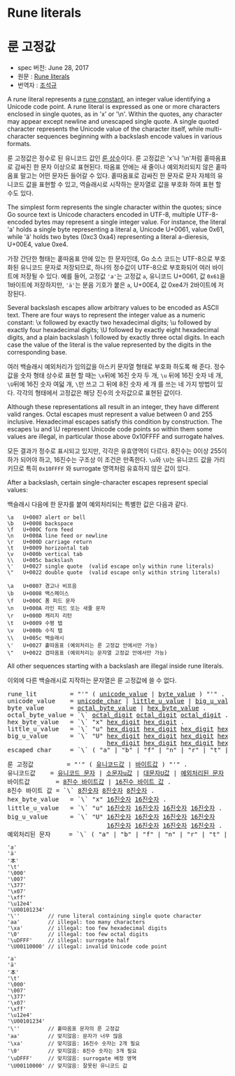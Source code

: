 # Rune literals

# 룬 고정값

 * spec 버전: June 28, 2017
 * 원문 : [Rune literals](https://golang.org/ref/spec#Rune_literals)
 * 번역자 : [조석규](@ezaurum)

A rune literal represents a [rune constant](/Constants/), an integer value identifying a Unicode code point. A rune literal is expressed as one or more characters enclosed in single quotes, as in 'x' or '\n'. Within the quotes, any character may appear except newline and unescaped single quote. A single quoted character represents the Unicode value of the character itself, while multi-character sequences beginning with a backslash encode values in various formats.

룬 고정값은 정수로 된 유니코드 값인 [룬 상수](/Constants/)이다. 룬 고정값은 'x'나 '\n'처럼 홑따옴표로 감싸진 한 문자 이상으로 표현된다. 따옴표 안에는 새 줄이나 예외처리되지 않은 홑따옴표 말고는 어떤 문자든 들어갈 수 있다. 홑따옴표로 감싸진 한 문자로 문자 자체의 유니코드 값을 표현할 수 있고, 역슬래시로 시작하는 문자열로 값을 부호화 하여 표현 할 수도 있다.

The simplest form represents the single character within the quotes; since Go source text is Unicode characters encoded in UTF-8, multiple UTF-8-encoded bytes may represent a single integer value. For instance, the literal 'a' holds a single byte representing a literal a, Unicode U+0061, value 0x61, while 'ä' holds two bytes (0xc3 0xa4) representing a literal a-dieresis, U+00E4, value 0xe4.

가장 간단한 형태는 홑따옴표 안에 있는 한 문자인데, Go 소스 코드는 UTF-8으로 부호화된 유니코드 문자로 저장되므로, 하나의 정수값이 UTF-8으로 부호화되어 여러 바이트에 저장될 수 있다. 예를 들어, 고정값 `'a'`는 고정값 `a`, 유니코드 U+0061, 값 `0x61`을 1바이트에 저장하지만, `'ä'`는 분음 기호가 붙은 `a`, U+00E4, 값 0xe4가 2바이트에 저장된다.

Several backslash escapes allow arbitrary values to be encoded as ASCII text. There are four ways to represent the integer value as a numeric constant: \x followed by exactly two hexadecimal digits; \u followed by exactly four hexadecimal digits; \U followed by exactly eight hexadecimal digits, and a plain backslash \ followed by exactly three octal digits. In each case the value of the literal is the value represented by the digits in the corresponding base.

여러 백슬래시 예외처리가 임의값을 아스키 문자열 형태로 부호화 하도록 해 준다. 정수값을 숫자 형태 상수로 표현 할 때는 `\x`뒤에 16진 숫자 두 개, `\u` 뒤에 16진 숫자 네 개, `\U`뒤에 16진 숫자 여덟 개, `\`만 쓰고 그 뒤에 8진 숫자 세 개 를 쓰는 네 가지 방법이 있다. 각각의 형태에서 고정값은 해당 진수의 숫자값으로 표현된 값이다.

Although these representations all result in an integer, they have different valid ranges. Octal escapes must represent a value between 0 and 255 inclusive. Hexadecimal escapes satisfy this condition by construction. The escapes \u and \U represent Unicode code points so within them some values are illegal, in particular those above 0x10FFFF and surrogate halves.

모든 결과가 정수로 표시되고 있지만, 각각은 유효영역이 다르다. 8진수는 0이상 255이하가 되어야 하고, 16진수는 구조상 이 조건은 만족한다. `\u`와 `\U`는 유니코드 값을 가리키므로 특히 `0x10FFFF` 와 surrogate 영역처럼 유효하지 않은 값이 있다.

After a backslash, certain single-character escapes represent special values:

백슬래시 다음에 한 문자를 붙여 예외처리되는 특별한 값은 다음과 같다.

```
\a   U+0007 alert or bell
\b   U+0008 backspace
\f   U+000C form feed
\n   U+000A line feed or newline
\r   U+000D carriage return
\t   U+0009 horizontal tab
\v   U+000b vertical tab
\\   U+005c backslash
\'   U+0027 single quote  (valid escape only within rune literals)
\"   U+0022 double quote  (valid escape only within string literals)
```

```
\a   U+0007 경고나 비프음
\b   U+0008 백스페이스
\f   U+000C 폼 피드 문자
\n   U+000A 라인 피드 또는 새줄 문자
\r   U+000D 캐리지 리턴
\t   U+0009 수평 탭
\v   U+000b 수직 탭
\\   U+005c 백슬래시
\'   U+0027 홑따옴표 (예외처리는 룬 고정값 안에서만 가능)
\"   U+0022 겹따옴표 (예외처리는 문자열 고정값 안에서만 가능)
```

All other sequences starting with a backslash are illegal inside rune literals.

이외에 다른 백슬래시로 지작하는 문자열은 룬 고정값에 쓸 수 없다.

<pre>
<a id="rune_lit">rune_lit</a>         = "'" ( <a href="#unicode_value">unicode_value</a> | <a href="#byte_value">byte_value</a> ) "'" .
<a id="unicode_value">unicode_value</a>    = <a href="/Source%20code%20representation/characters.html#unicode_char">unicode_char</a> | <a href="#little_u_value">little_u_value</a> | <a href="#big_u_value">big_u_value</a> | <a href="#escaped_char">escaped_char</a> .
<a id="byte_value">byte_value</a>       = <a href="#octal_byte_value">octal_byte_value</a> | <a href="#hex_byte_value">hex_byte_value</a> .
<a id="octal_byte_value">octal_byte_value</a> = `\` <a href="/Source%20code%20representation/letters_and_digits.html#octal_digit">octal_digit</a> <a href="/Source%20code%20representation/letters_and_digits.html#octal_digit">octal_digit</a> <a href="/Source%20code%20representation/letters_and_digits.html#octal_digit">octal_digit</a> .
<a id="hex_byte_value">hex_byte_value</a>   = `\` "x" <a href="/Source%20code%20representation/letters_and_digits.html#hex_digit">hex_digit</a> <a href="/Source%20code%20representation/letters_and_digits.html#hex_digit">hex_digit</a> .
<a id="little_u_value">little_u_value</a>   = `\` "u" <a href="/Source%20code%20representation/letters_and_digits.html#hex_digit">hex_digit</a> <a href="/Source%20code%20representation/letters_and_digits.html#hex_digit">hex_digit</a> <a href="/Source%20code%20representation/letters_and_digits.html#hex_digit">hex_digit</a> <a href="/Source%20code%20representation/letters_and_digits.html#hex_digit">hex_digit</a> .
<a id="big_u_value">big_u_value</a>      = `\` "U" <a href="/Source%20code%20representation/letters_and_digits.html#hex_digit">hex_digit</a> <a href="/Source%20code%20representation/letters_and_digits.html#hex_digit">hex_digit</a> <a href="/Source%20code%20representation/letters_and_digits.html#hex_digit">hex_digit</a> <a href="/Source%20code%20representation/letters_and_digits.html#hex_digit">hex_digit</a>
                           <a href="/Source%20code%20representation/letters_and_digits.html#hex_digit">hex_digit</a> <a href="/Source%20code%20representation/letters_and_digits.html#hex_digit">hex_digit</a> <a href="/Source%20code%20representation/letters_and_digits.html#hex_digit">hex_digit</a> <a href="/Source%20code%20representation/letters_and_digits.html#hex_digit">hex_digit</a> .
<a id="escaped_char">escaped_char</a>     = `\` ( "a" | "b" | "f" | "n" | "r" | "t" | "v" | `\` | "'" | `"` ) .
</pre>

<pre>
<a id="rune_lit">룬 고정값</a>         = "'" ( <a href="#unicode_value">유니코드값</a> | <a href="#byte_value">바이트값</a> ) "'" .
<a id="unicode_value">유니코드값</a>    = <a href="/Source%20code%20representation/characters.html#unicode_char">유니코드 문자</a> | <a href="#little_u_value">소문자u값</a> | <a href="#big_u_value">대문자U값</a> | <a href="#escaped_char">예외처리된 문자</a> .
<a id="byte_value">바이트값</a>       = <a href="#octal_byte_value">8진수 바이트값</a> | <a href="#hex_byte_value">16진수 바이트 값</a> .
<a id="octal_byte_value">8진수 바이트 값</a> = `\` <a href="/Source%20code%20representation/letters_and_digits.html#octal_digit">8진숫자</a> <a href="/Source%20code%20representation/letters_and_digits.html#octal_digit">8진숫자</a> <a href="/Source%20code%20representation/letters_and_digits.html#octal_digit">8진숫자</a> .
<a id="hex_byte_value">hex_byte_value</a>   = `\` "x" <a href="/Source%20code%20representation/letters_and_digits.html#hex_digit">16진숫자</a> <a href="/Source%20code%20representation/letters_and_digits.html#hex_digit">16진숫자</a> .
<a id="little_u_value">little_u_value</a>   = `\` "u" <a href="/Source%20code%20representation/letters_and_digits.html#hex_digit">16진숫자</a> <a href="/Source%20code%20representation/letters_and_digits.html#hex_digit">16진숫자</a> <a href="/Source%20code%20representation/letters_and_digits.html#hex_digit">16진숫자</a> <a href="/Source%20code%20representation/letters_and_digits.html#hex_digit">16진숫자</a> .
<a id="big_u_value">big_u_value</a>      = `\` "U" <a href="/Source%20code%20representation/letters_and_digits.html#hex_digit">16진숫자</a> <a href="/Source%20code%20representation/letters_and_digits.html#hex_digit">16진숫자</a> <a href="/Source%20code%20representation/letters_and_digits.html#hex_digit">16진숫자</a> <a href="/Source%20code%20representation/letters_and_digits.html#hex_digit">16진숫자</a>
                           <a href="/Source%20code%20representation/letters_and_digits.html#hex_digit">16진숫자</a> <a href="/Source%20code%20representation/letters_and_digits.html#hex_digit">16진숫자</a> <a href="/Source%20code%20representation/letters_and_digits.html#hex_digit">16진숫자</a> <a href="/Source%20code%20representation/letters_and_digits.html#hex_digit">16진숫자</a> .
<a id="escaped_char">예외처리된 문자</a>     = `\` ( "a" | "b" | "f" | "n" | "r" | "t" | "v" | `\` | "'" | `"` ) .
</pre>

```
'a'
'ä'
'本'
'\t'
'\000'
'\007'
'\377'
'\x07'
'\xff'
'\u12e4'
'\U00101234'
'\''         // rune literal containing single quote character
'aa'         // illegal: too many characters
'\xa'        // illegal: too few hexadecimal digits
'\0'         // illegal: too few octal digits
'\uDFFF'     // illegal: surrogate half
'\U00110000' // illegal: invalid Unicode code point
```

```
'a'
'ä'
'本'
'\t'
'\000'
'\007'
'\377'
'\x07'
'\xff'
'\u12e4'
'\U00101234'
'\''         // 홑따옴표 문자의 룬 고정값
'aa'         // 맞지않음: 문자가 너무 많음
'\xa'        // 맞지않음: 16진수 숫자는 2개 필요
'\0'         // 맞지않음: 8진수 숫자는 3개 필요
'\uDFFF'     // 맞지않음: surrogate 배정 영역
'\U00110000' // 맞지않음: 잘못된 유니코드 값
```
